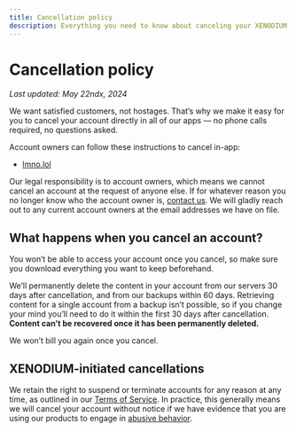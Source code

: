 ```yaml
---
title: Cancellation policy
description: Everything you need to know about canceling your XENODIUM product accounts.
---
```


# Cancellation policy

*Last updated: May 22ndx, 2024*

We want satisfied customers, not hostages. That’s why we make it easy for you to cancel your account directly in all of our apps — no phone calls required, no questions asked.

Account owners can follow these instructions to cancel in-app:
* [lmno.lol](https://lmno.lol/cancel)

Our legal responsibility is to account owners, which means we cannot cancel an account at the request of anyone else. If for whatever reason you no longer know who the account owner is, [contact us](mailto:support/@/lmno.lol). We will gladly reach out to any current account owners at the email addresses we have on file.

## What happens when you cancel an account?

You won’t be able to access your account once you cancel, so make sure you download everything you want to keep beforehand.

We’ll permanently delete the content in your account from our servers 30 days after cancellation, and from our backups within 60 days. Retrieving content for a single account from a backup isn’t possible, so if you change your mind you’ll need to do it within the first 30 days after cancellation. **Content can’t be recovered once it has been permanently deleted.**

We won’t bill you again once you cancel.

## XENODIUM-initiated cancellations

We retain the right to suspend or terminate accounts for any reason at any time, as outlined in our [Terms of Service](../terms/index.md). In practice, this generally means we will cancel your account without notice if we have evidence that you are using our products to engage in [abusive behavior](../abuse/index.md).
